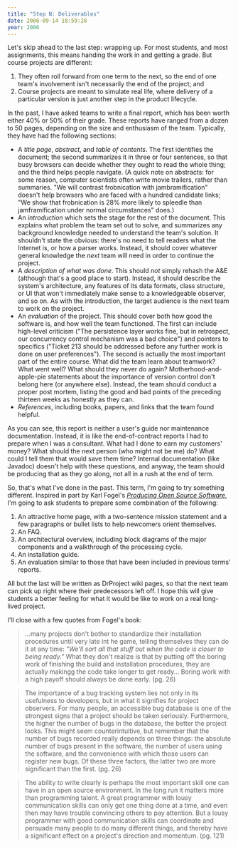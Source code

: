 ```yaml
---
title: "Step N: Deliverables"
date: 2006-09-14 18:59:28
year: 2006
---
```

Let's skip ahead to the last step: wrapping up.  For most students, and most assignments, this means handing the work in and getting a grade.  But course projects are different:
<ol>
	<li>They often roll forward from one term to the next, so the end of one team's involvement isn't necessarily the end of the project; and</li>
	<li>Course projects are meant to simulate real life, where delivery of a particular version is just another step in the product lifecycle.</li>
</ol>
In the past, I have asked teams to write a final report, which has been worth either 40% or 50% of their grade.  These reports have ranged from a dozen to 50 pages, depending on the size and enthusiasm of the team.  Typically, they have had the following sections:
<ul>
	<li>A <em>title page</em>, <em>abstract</em>, and <em>table of contents</em>.  The first identifies the document; the second summarizes it in three or four sentences, so that busy browsers can decide whether they ought to read the whole thing; and the third helps people navigate.  (A quick note on abstracts: for some reason, computer scientists often write movie trailers, rather than summaries. "We will contrast frobnication with jambramification" doesn't help browsers who are faced with a hundred candidate links; "We show that frobnication is 28% more likely to spleedle than jamframification under normal circumstances" does.)</li>
	<li>An <em>introduction</em> which sets the stage for the rest of the document.  This explains what problem the team set out to solve, and summarizes any background knowledge needed to understand the team's solution.  It shouldn't state the obvious: there's no need to tell readers what the Internet is, or how a parser works.  Instead, it should cover whatever general knowledge the <em>next</em> team will need in order to continue the project.</li>
	<li>A <em>description of what was done</em>.  This should <em>not</em> simply rehash the A&E (although that's a good place to start). Instead, it should describe the system's architecture, any features of its data formats, class structure, or UI that won't immediately make sense to a knowledgeable observer, and so on.  As with the introduction, the target audience is the next team to work on the project.</li>
	<li>An <em>evaluation</em> of the project.  This should cover both how good the software is, and how well the team functioned.  The first can include high-level criticism ("The persistence layer works fine, but in retrospect, our concurrency control mechanism was a bad choice") and pointers to specifics ("Ticket 213 should be addressed before any further work is done on user preferences").  The second is actually the most important part of the entire course.  What did the team learn about teamwork?  What went well?  What should they never do again? Motherhood-and-apple-pie statements about the importance of version control don't belong here (or anywhere else).  Instead, the team should conduct a proper post mortem, listing the good and bad points of the preceding thirteen weeks as honestly as they can.</li>
	<li><em>References</em>, including books, papers, and links that the team found helpful.</li>
</ul>
As you can see, this report is neither a user's guide nor maintenance documentation.  Instead, it is like the end-of-contract reports I had to prepare when I was a consultant.  What had I done to earn my customers' money?  What should the next person (who might not be me) do?  What could I tell them that would save them time? Internal documentation (like Javadoc) doesn't help with these questions, and anyway, the team should be producing that as they go along, not all in a rush at the end of term.

So, that's what I've done in the past.  This term, I'm going to try something different.  Inspired in part by Karl Fogel's <a href="http://www.producingoss.com"><cite>Producing Open Source Software</cite></a>, I'm going to ask students to prepare some combination of the following:
<ol>
	<li>An attractive home page, with a two-sentence mission statement and a few paragraphs or bullet lists to help newcomers orient themselves.</li>
	<li>An FAQ.</li>
	<li>An architectural overview, including block diagrams of the major components and a walkthrough of the processing cycle.</li>
	<li>An installation guide.</li>
	<li>An evaluation similar to those that have been included in previous terms' reports.</li>
</ol>
All but the last will be written as DrProject wiki pages, so that the next team can pick up right where their predecessors left off.  I hope this will give students a better feeling for what it would be like to work on a real long-lived project.

I'll close with a few quotes from Fogel's book:
<blockquote>...many projects don't bother to standardize their installation procedures until very late int he game, telling themselves they can do it at any time: <em>"We'll sort all that stuff out when the code is closer to being ready."</em>  What they don't realize is that by putting off the boring work of finishing the build and installation procedures, they are actually makingg the code take longer to get ready...  Boring work with a high payoff should always be done early. (pg. 26)</blockquote>
<blockquote>The importance of a bug tracking system lies not only in its usefulness to developers, but in what it signifies for project observers.  For many people, an accessible bug database is one of the strongest signs that a project should be taken seriously. Furthermore, the higher the number of bugs in the database, the better the project looks.  This might seem counterintuitive, but remember that the number of bugs recorded really depends on three things: the absolute number of bugs present in the software, the number of users using the software, and the convenience with which those users can register new bugs.  Of these three factors, the latter two are more significant than the first.  (pg. 26)</blockquote>
<blockquote>The ability to write clearly is perhaps the most important skill one can have in an open source environment.  In the long run it matters more than programming talent.  A great programmer with lousy communication skills can only get one thing done at a time, and even then may have trouble convincing others to pay attention.  But a lousy programmer with good communication skills can coordinate and persuade many people to do many different things, and thereby have a significant effect on a project's direction and momentum. (pg. 121)</blockquote>

